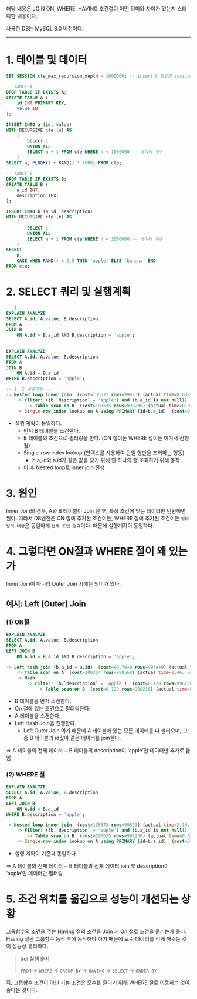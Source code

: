 해당 내용은 JOIN ON, WHERE, HAVING 조건절이 어떤 의미와 차이가 있는지 스터디한 내용이다.

사용한 DB는 MySQL 8.0 버전이다.

---

# 1. 테이블 및 데이터

```sql
SET SESSION cte_max_recursion_depth = 1000000; -- insert에 필요한 session 개수 확보

-- TABLE A --
DROP TABLE IF EXISTS A;
CREATE TABLE A (
    id INT PRIMARY KEY,
    value INT
);

INSERT INTO a (id, value)
WITH RECURSIVE cte (n) AS
    (
        SELECT 1
        UNION ALL
        SELECT n + 1 FROM cte WHERE n < 1000000 -- 데이터 개수
    )
SELECT n, FLOOR(1 + RAND() * 1000) FROM cte;

-- TABLE B --
DROP TABLE IF EXISTS B;
CREATE TABLE B (
    a_id INT,
    description TEXT
);

INSERT INTO b (a_id, description)
WITH RECURSIVE cte (n) AS
    (
        SELECT 1
        UNION ALL
        SELECT n + 1 FROM cte WHERE n < 1000000 -- 데이터 개수
    )
SELECT
    n,
    CASE WHEN RAND() < 0.5 THEN 'apple' ELSE 'banana' END
FROM cte;
```

# 2. SELECT 쿼리 및 실행계획

```sql
-- 1 --
EXPLAIN ANALYZE
SELECT A.id, A.value, B.description
FROM A
JOIN B
    ON A.id = B.a_id AND B.description = 'apple';

-- 2 --
EXPLAIN ANALYZE
SELECT A.id, A.value, B.description
FROM A
JOIN B
    ON A.id = B.a_id
WHERE B.description = 'apple';
```

```sql
-- 1, 2 실행계획 --
-> Nested loop inner join  (cost=135573 rows=99823) (actual time=0.0387..4557 rows=500236 loops=1)
    -> Filter: ((b.`description` = 'apple') and (b.a_id is not null))  (cost=100635 rows=99823) (actual time=0.0267..2111 rows=500236 loops=1)
        -> Table scan on B  (cost=100635 rows=998230) (actual time=0.0242..1502 rows=1e+6 loops=1)
    -> Single-row index lookup on A using PRIMARY (id=b.a_id)  (cost=0.25 rows=1) (actual time=0.00448..0.00453 rows=1 loops=500236)
```

- 실행 계획이 동일하다.
    - 먼저 B 테이블을 스캔한다.
    - B 테이블의 조건으로 필터링을 한다. (ON 절이든 WHERE 절이든 여기서 진행됨)
    - Single-row index lookup (인덱스를 사용하여 단일 행만을 조회하는 행동)
        - b.a_id와 a.id가 같은 값을 찾기 위해 단 하나의 행 조회하기 위해 동작
    - 이 후 Nested loop로 inner join 진행

# 3. 원인

Inner Join의 경우, A와 B 테이블이 Join 된 후, 특정 조건에 맞는 데이터만 반환하면 된다. 
따라서 DB엔진은 ON 절에 추가된 조건이든, WHERE 절에 추가된 조건이든 `필터링의 대상`은 동일하게 `전체 조인 결과`이다.
때문에 실행계획이 동일하다.

# 4. 그렇다면 ON절과 WHERE 절이 왜 있는가

Inner Join이 아니라 Outer Join 시에는 의미가 있다.

## 예시: Left (Outer) Join

### (1) ON절

```sql
EXPLAIN ANALYZE
SELECT A.id, A.value, B.description
FROM A
LEFT JOIN B
    ON A.id = B.a_id AND B.description = 'apple';
```

```sql
-> Left hash join (b.a_id = a.id)  (cost=99.7e+9 rows=997e+9) (actual time=2440..4296 rows=1e+6 loops=1)
    -> Table scan on A  (cost=100314 rows=998568) (actual time=1.46..746 rows=1e+6 loops=1)
    -> Hash
        -> Filter: (b.`description` = 'apple')  (cost=0.129 rows=998230) (actual time=8.91..1905 rows=500236 loops=1)
            -> Table scan on B  (cost=0.129 rows=998230) (actual time=8.59..1542 rows=1e+6 loops=1)
```

- B 테이블을 먼저 스캔한다.
- On 절에 있는 조건으로 필터링한다.
- A 테이블을 스캔한다.
- Left Hash Join을 진행한다.
    - Left Outer Join 이기 때문에 A 테이블에 있는 모든 데이터를 다 불러오며, 그 중 B 테이블과 id값이 같은 데이터를 join한다.

⇒ A 테이블의 전체 데이터 + B 테이블의 description이 ‘apple’인 데이터만 추가로 붙임

### (2) WHERE 절

```sql
EXPLAIN ANALYZE
SELECT A.id, A.value, B.description
FROM A
LEFT JOIN B
    ON A.id = B.a_id
WHERE B.description = 'apple';
```

```sql
-> Nested loop inner join  (cost=135573 rows=99823) (actual time=2.19..4403 rows=500236 loops=1)
    -> Filter: ((b.`description` = 'apple') and (b.a_id is not null))  (cost=100635 rows=99823) (actual time=0.0407..1876 rows=500236 loops=1)
        -> Table scan on B  (cost=100635 rows=998230) (actual time=0.0366..1377 rows=1e+6 loops=1)
    -> Single-row index lookup on A using PRIMARY (id=b.a_id)  (cost=0.25 rows=1) (actual time=0.00467..0.00472 rows=1 loops=500236)
```

- 실행 계획이 기존과 동일하다.

⇒ A 테이블의 전체 데이터 + B 테이블의 전체 데이터 join 후 description이 ‘apple’인 데이터만 필터링

# 5. 조건 위치를 옮김으로 성능이 개선되는 상황

그룹함수의 조건을 주는 Having 절의 조건을 Join 시 On 절로 조건을 옮기는게 좋다.
Having 절은 그룹함수 동작 후에 동작해야 하기 때문에 모수 데이터를 적게 해주는 것이 성능상 유리하다.

> **sql 실행 순서**
> 
> `FROM` -> `WHERE` -> `GROUP BY` -> `HAVING` -> `SELECT` -> `ORDER BY`

즉, 그룹함수 조건이 아닌 기본 조건은 모수를 줄이기 위해 WHERE 절로 이동하는 것이 좋다는 것이다.